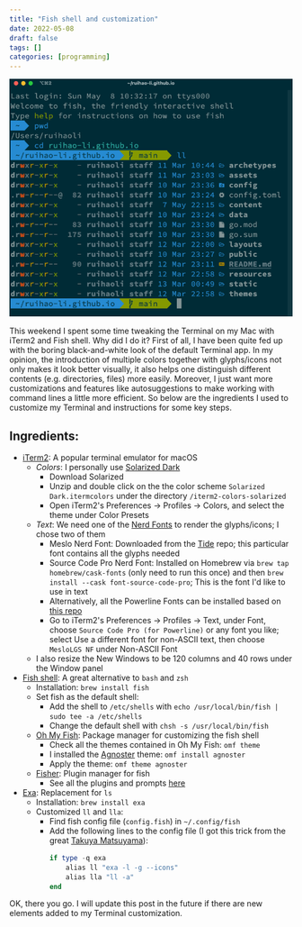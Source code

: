```yaml
---
title: "Fish shell and customization"
date: 2022-05-08
draft: false
tags: []
categories: [programming]
---
```


![<img src="shell_demo.png" alt="shell_demo" width="800"/>](shell_demo.png "A quick peek at the shell interface.")

This weekend I spent some time tweaking the Terminal on my Mac with iTerm2 and Fish shell. Why did I do it? First of all, I have been quite fed up with the boring black-and-white look of the default Terminal app. In my opinion, the introduction of multiple colors together with glyphs/icons not only makes it look better visually, it also helps one distinguish different contents (e.g. directories, files) more easily. Moreover, I just want more customizations and features like autosuggestions to make working with command lines a little more efficient. So below are the ingredients I used to customize my Terminal and instructions for some key steps.

## Ingredients:
- [iTerm2](https://iterm2.com/): A popular terminal emulator for macOS
	- *Colors*: I personally use [Solarized Dark](https://ethanschoonover.com/solarized/)
		- Download Solarized
		- Unzip and double click on the the color scheme `Solarized Dark.itermcolors` under the directory `/iterm2-colors-solarized`
		- Open iTerm2's Preferences &rarr; Profiles &rarr; Colors, and select the theme under Color Presets
	- *Text*: We need one of the [Nerd Fonts](https://github.com/ryanoasis/nerd-fonts) to render the glyphs/icons; I chose two of them
		- Meslo Nerd Font: Downloaded from the [Tide](https://github.com/IlanCosman/tide) repo; this particular font contains all the glyphs needed
		- Source Code Pro Nerd Font: Installed on Homebrew via `brew tap homebrew/cask-fonts` (only need to run this once) and then `brew install --cask font-source-code-pro`; This is the font I'd like to use in text
		- Alternatively, all the Powerline Fonts can be installed based on [this repo](https://github.com/powerline/fonts)
		- Go to iTerm2's Preferences &rarr; Profiles &rarr; Text, under Font, choose `Source Code Pro (for Powerline)` or any font you like; select Use a different font for non-ASCII text, then choose `MesloLGS NF` under Non-ASCII Font
	- I also resize the New Windows to be 120 columns and 40 rows under the Window panel
- [Fish shell](https://fishshell.com/): A great alternative to `bash` and `zsh`
	- Installation: `brew install fish`
	- Set fish as the default shell:
		- Add the shell to `/etc/shells` with
			`echo /usr/local/bin/fish | sudo tee -a /etc/shells`
		- Change the default shell with
			`chsh -s /usr/local/bin/fish`
	- [Oh My Fish](https://github.com/oh-my-fish/oh-my-fish): Package manager for customizing the fish shell
		- Check all the themes contained in Oh My Fish: `omf theme`
		- I installed the [Agnoster](https://github.com/oh-my-fish/theme-agnoster) theme: `omf install agnoster`
		- Apply the theme: `omf theme agnoster`
	- [Fisher](https://github.com/jorgebucaran/fisher): Plugin manager for fish
		- See all the plugins and prompts [here](https://github.com/jorgebucaran/awsm.fish)
- [Exa](https://the.exa.website/): Replacement for `ls`
	- Installation: `brew install exa`
	- Customized `ll` and `lla`: 
		- Find fish config file (`config.fish`) in `~/.config/fish`
		- Add the following lines to the config file (I got this trick from the great [Takuya Matsuyama](https://www.craftz.dog/)):
			```powershell
			if type -q exa
				alias ll "exa -l -g --icons"
				alias lla "ll -a"
			end

OK, there you go. I will update this post in the future if there are new elements added to my Terminal customization.